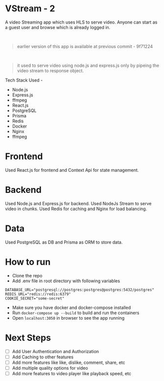 # VStream - 2 
A video Streaming app which uses HLS to serve video.
Anyone can start as a guest user and browse which is already logged in.


<br>
<blockquote><p>
 earlier version of this app is available at previous commit - 9f71224
</p></blockquote>
<br>
<blockquote><p>
 it used to serve video using node.js and express.js only by pipeing the video stream to response object.
</p></blockquote>



Tech Stack Used -

- Node.js
- Express.js
- ffmpeg
- React.js
- PostgreSQL
- Prisma
- Redis
- Docker
- Nginx
- ffmpeg


# Frontend
Used React.js for frontend and Context Api for state management.

# Backend
Used Node.js and Express.js for backend. 
Used NodeJs Stream to serve video in chunks.
Used Redis for caching and Nginx for load balancing.

# Data
Used PostgreSQL as DB and Prisma as ORM to store data.


# How to run
- Clone the repo
- Add .env file in root directory with following variables
```
DATABASE_URL="postgresql://postgres:postgres@postgres:5432/postgres"
REDIS_URL="redis://redis:6379"
COOKIE_SECRET="some-secret"
```
- Make sure you have docker and docker-compose installed
- Run `docker-compose up --build` to build and run the containers
- Open `localhost:3050` in browser to see the app running


# Next Steps

- [ ] Add User Authentication and Authorization
- [ ] Add Caching to other features
- [ ] Add more features like like, dislike, comment, share, etc
- [ ] Add multiple quality options for video
- [ ] Add more features to video player like playback speed, etc